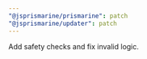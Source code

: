 ```yaml
---
"@jsprismarine/prismarine": patch
"@jsprismarine/updater": patch
---
```


Add safety checks and fix invalid logic.
